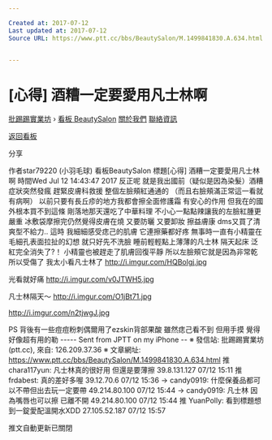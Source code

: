 ```yaml
---

Created at: 2017-07-12
Last updated at: 2017-07-12
Source URL: https://www.ptt.cc/bbs/BeautySalon/M.1499841830.A.634.html


---
```


# [心得] 酒糟一定要愛用凡士林啊


[批踢踢實業坊](https://www.ptt.cc/) › [看板 BeautySalon](https://www.ptt.cc/bbs/BeautySalon/index.html) [關於我們](https://www.ptt.cc/about.html) [聯絡資訊](https://www.ptt.cc/contact.html)

[返回看板](https://www.ptt.cc/bbs/BeautySalon/index.html)

分享

作者star79220 (小羽毛球)
看板BeautySalon
標題\[心得\] 酒糟一定要愛用凡士林啊
時間Wed Jul 12 14:43:47 2017
反正呢 就是我出國前（疑似是因為染髮）酒糟症狀突然發瘋 趕緊皮膚科救援 整個左臉頰紅通通的 （而且右臉頰滿正常這一看就有病啊） 以前只要有長丘疹的地方我都會擦全面修護霜 有安心的作用 但我在的國外根本買不到這條 剛落地那天還吃了中華料理 不小心一點點辣讓我的左臉紅腫更嚴重 冰敷袋摩擦完仍然覺得皮膚在燒 又要防曬 又要卸妝 擦益膚康 dms又買了清爽型不給力.. 這時 我細細感受痣己的肌膚 它連擦藥都好疼 無事時一直有小精靈在毛細孔表面拉扯的幻想 就只好先不洗臉 睡前輕輕點上薄薄的凡士林 隔天起床 泛紅完全消失了?！ 小精靈也被趕走了肌膚回復平靜 所以左臉頰它就是因為非常乾所以受傷了 我太小看凡士林了 <http://i.imgur.com/HQBolgj.jpg>

光看就好痛 <http://i.imgur.com/v0JTWH5.jpg>

凡士林隔天～ <http://i.imgur.com/O1jBt71.jpg>

<http://i.imgur.com/n2tjwgJ.jpg>

PS 背後有一些痘痘粉刺偶爾用了ezskin背部果酸 雖然痣己看不到 但用手摸 覺得好像超有用的勒 ----- Sent from JPTT on my iPhone -- ※ 發信站: 批踢踢實業坊(ptt.cc), 來自: 126.209.37.36 ※ 文章網址: <https://www.ptt.cc/bbs/BeautySalon/M.1499841830.A.634.html>
推 chara117yun: 凡士林真的很好用 但還是要薄擦 39.8.131.127 07/12 15:11
推 frdabest: 真的差好多喔 39.12.70.6 07/12 15:36
→ candy0919: 什麼保養品都可以不帶但出去玩一定要帶 49.214.80.100 07/12 15:44
→ candy0919: 凡士林 因為嘴唇也可以擦 已離不開 49.214.80.100 07/12 15:44
推 YuanPolly: 看到標題想到一錠愛配溫開水XDD 27.105.52.187 07/12 15:57

推文自動更新已關閉

